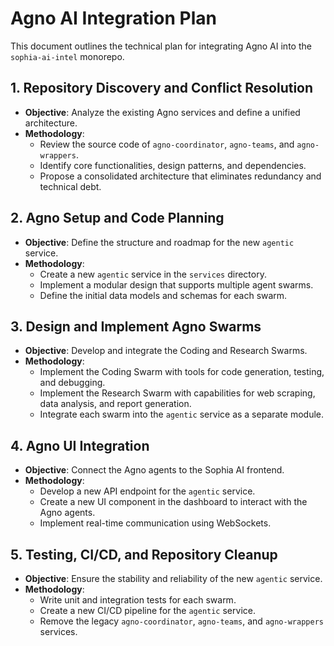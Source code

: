 # Agno AI Integration Plan

This document outlines the technical plan for integrating Agno AI into the `sophia-ai-intel` monorepo.

## 1. Repository Discovery and Conflict Resolution

- **Objective**: Analyze the existing Agno services and define a unified architecture.
- **Methodology**:
  - Review the source code of `agno-coordinator`, `agno-teams`, and `agno-wrappers`.
  - Identify core functionalities, design patterns, and dependencies.
  - Propose a consolidated architecture that eliminates redundancy and technical debt.

## 2. Agno Setup and Code Planning

- **Objective**: Define the structure and roadmap for the new `agentic` service.
- **Methodology**:
  - Create a new `agentic` service in the `services` directory.
  - Implement a modular design that supports multiple agent swarms.
  - Define the initial data models and schemas for each swarm.

## 3. Design and Implement Agno Swarms

- **Objective**: Develop and integrate the Coding and Research Swarms.
- **Methodology**:
  - Implement the Coding Swarm with tools for code generation, testing, and debugging.
  - Implement the Research Swarm with capabilities for web scraping, data analysis, and report generation.
  - Integrate each swarm into the `agentic` service as a separate module.

## 4. Agno UI Integration

- **Objective**: Connect the Agno agents to the Sophia AI frontend.
- **Methodology**:
  - Develop a new API endpoint for the `agentic` service.
  - Create a new UI component in the dashboard to interact with the Agno agents.
  - Implement real-time communication using WebSockets.

## 5. Testing, CI/CD, and Repository Cleanup

- **Objective**: Ensure the stability and reliability of the new `agentic` service.
- **Methodology**:
  - Write unit and integration tests for each swarm.
  - Create a new CI/CD pipeline for the `agentic` service.
  - Remove the legacy `agno-coordinator`, `agno-teams`, and `agno-wrappers` services.